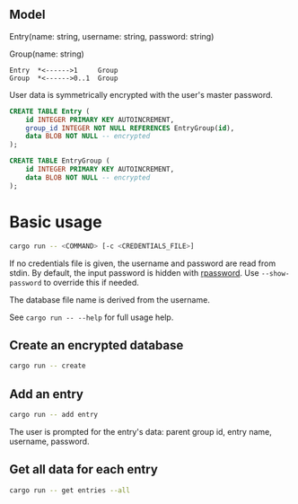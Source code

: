 ## Model

Entry(name: string, username: string, password: string)

Group(name: string)

```
Entry  *<------>1     Group
Group  *<------>0..1  Group
```

User data is symmetrically encrypted with the user's master password. 

```sql
CREATE TABLE Entry (
    id INTEGER PRIMARY KEY AUTOINCREMENT,
    group_id INTEGER NOT NULL REFERENCES EntryGroup(id),
    data BLOB NOT NULL -- encrypted
);

CREATE TABLE EntryGroup (
    id INTEGER PRIMARY KEY AUTOINCREMENT,
    data BLOB NOT NULL -- encrypted
);
```

# Basic usage

```bash
cargo run -- <COMMAND> [-c <CREDENTIALS_FILE>]
```

If no credentials file is given, the username and password are read from stdin.
By default, the input password is hidden with [rpassword](https://crates.io/crates/rpassword).
Use `--show-password` to override this if needed.

The database file name is derived from the username.

See `cargo run -- --help` for full usage help.

## Create an encrypted database

```bash
cargo run -- create
```

## Add an entry

```bash
cargo run -- add entry
```

The user is prompted for the entry's data: parent group id, entry name, 
username, password.

## Get all data for each entry

```bash
cargo run -- get entries --all
```
